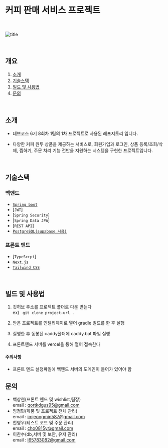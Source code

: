 # 커피 판매 서비스 프로젝트
<br>

![title](https://media.istockphoto.com/id/1400194993/ko/%EC%82%AC%EC%A7%84/%EC%B9%B4%ED%91%B8%EC%B9%98%EB%85%B8-%EC%98%88%EC%88%A0%EC%A7%81.jpg?s=612x612&w=0&k=20&c=lum31BwhnHLtD647HI-RGcWRSNyZEBQ063C2rrNYdoE=)   

<br>

## 개요
1. [소개](#소개)   
2. [기술스택](#기술스택)   
3. [빌드 및 사용법](#빌드-및-사용법)   
4. [문의](#문의)   

<br>

## 소개
- 데브코스 6기 8회차 1팀의 1차 프로젝트로 사용된 레포지토리 입니다.<br>

- 다양한 커피 원두 상품을 제공하는 서비스로, 회원가입과 로그인, 상품 등록/조회/삭제, 찜하기, 주문 처리 기능 전반을 지원하는 시스템을 구현한 프로젝트입니다.

<br>

## 기술스택
### 백엔드
- [`Spring boot`](https://spring.io/)
- [`JWT`]
- [`Spring Security`]
- [`Spring Data JPA`]
- [`REST API`]
- [`PostgreSQL(supabase 사용)`](https://supabase.com/)

### 프론트 엔드

- [`TypeScrpt`]
- [`Next.js`](https://nextjs.org/)
- [`Tailwind CSS`](https://tailwindcss.com/)

<br>

## 빌드 및 사용법

1. 깃허브 주소를 프로젝트 폴더로 다운 받는다
<br>ex) ``
git clone project-url .``

2. 받은 프로젝트를 인텔리제이로 열어 gradle 빌드를 한 후 실행
3. 실행한 후 동봉된 caddy폴더에 caddy.bat 파일 실행
4. 프론트엔드 서버를 vercel을 통해 열어 접속한다

#### 주의사항
- 프론트 엔드 설정파일에 백엔드 서버의 도메인이 들어가 있어야 함

## 문의
- 백상현(프론트 엔드 및 wishlist,팀장)
<br>email : qortkdgus95@gmail.com
- 임정민(제품 및 프로젝트 전체 관리)
<br>email : imjeongmin587@gmail.com
- 천영우(테스트 코드 및 주문 관리)
<br>email : cho0815y@gmail.com
- 이찬수(db,서버 및 보안, 유저 관리)
<br>email : l65783082@gmail.com






 

